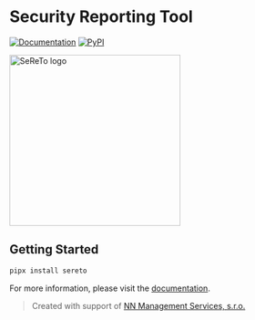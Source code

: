 # Security Reporting Tool

<!-- Badges -->
[![Documentation](https://img.shields.io/badge/Documentation-SeReTo-blue)](https://sereto.s4n.cz/)
[![PyPI](https://img.shields.io/pypi/v/sereto?label=PyPI)](https://pypi.org/project/sereto/)

<picture>
  <source media="(prefers-color-scheme: dark)" srcset="https://raw.githubusercontent.com/s3r3t0/sereto/main/docs/assets/logo/sereto_block_white.svg">
  <source media="(prefers-color-scheme: light)" srcset="https://raw.githubusercontent.com/s3r3t0/sereto/main/docs/assets/logo/sereto_block_black.svg">
  <img alt="SeReTo logo" src="https://raw.githubusercontent.com/s3r3t0/sereto/main/docs/assets/logo/sereto_block_black.svg" height="300">
</picture>

## Getting Started

```bash
pipx install sereto
```

For more information, please visit the [documentation](https://sereto.s4n.cz/getting_started/installation/).


> Created with support of [NN Management Services, s.r.o.](https://www.nn.cz/kariera/en/nn-digital-hub/)
